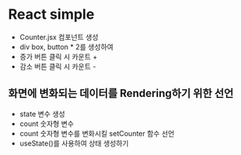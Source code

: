 # React simple

- Counter.jsx 컴포넌트 생성
- div box, button \* 2를 생성하여
- 증가 버튼 클릭 시 카운트 +
- 감소 버튼 클릭 시 카운트 -

## 화면에 변화되는 데이터를 Rendering하기 위한 선언

- state 변수 생성
- count 숫자형 변수
- count 숫자형 변수를 변화시킬 setCounter 함수 선언
- useState()를 사용하여 상태 생성하기
